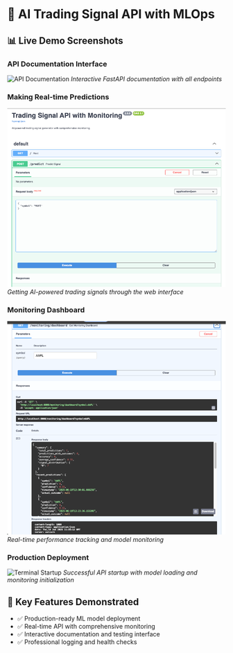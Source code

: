 # 🚀 AI Trading Signal API with MLOps

## 📊 Live Demo Screenshots

### API Documentation Interface
![API Documentation](docs/screenshots/api_docs.png)
*Interactive FastAPI documentation with all endpoints*

### Making Real-time Predictions
![Trading Predictions](docs/screenshots/prediction_example.png)
*Getting AI-powered trading signals through the web interface*

### Monitoring Dashboard
![Monitoring Dashboard](docs/screenshots/monitoring_dashboard.png)
*Real-time performance tracking and model monitoring*

### Production Deployment
![Terminal Startup](docs/screenshots/terminal_startup.png)
*Successful API startup with model loading and monitoring initialization*

## 🎯 Key Features Demonstrated
- ✅ Production-ready ML model deployment
- ✅ Real-time API with comprehensive monitoring
- ✅ Interactive documentation and testing interface
- ✅ Professional logging and health checks